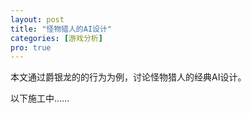 ```yaml
---
layout: post
title: "怪物猎人的AI设计"
categories: [游戏分析]
pro: true
---
```


本文通过爵银龙的的行为为例，讨论怪物猎人的经典AI设计。

<!--more-->

以下施工中……